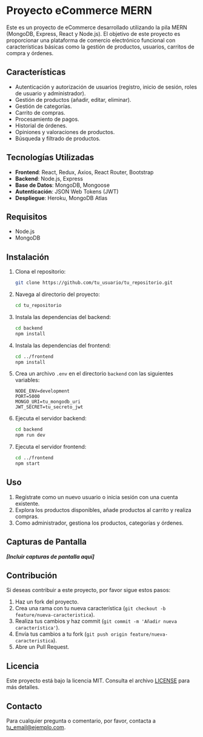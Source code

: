 # Proyecto eCommerce MERN

Este es un proyecto de eCommerce desarrollado utilizando la pila MERN (MongoDB, Express, React y Node.js). El objetivo de este proyecto es proporcionar una plataforma de comercio electrónico funcional con características básicas como la gestión de productos, usuarios, carritos de compra y órdenes.

## Características

- Autenticación y autorización de usuarios (registro, inicio de sesión, roles de usuario y administrador).
- Gestión de productos (añadir, editar, eliminar).
- Gestión de categorías.
- Carrito de compras.
- Procesamiento de pagos.
- Historial de órdenes.
- Opiniones y valoraciones de productos.
- Búsqueda y filtrado de productos.

## Tecnologías Utilizadas

- **Frontend**: React, Redux, Axios, React Router, Bootstrap
- **Backend**: Node.js, Express
- **Base de Datos**: MongoDB, Mongoose
- **Autenticación**: JSON Web Tokens (JWT)
- **Despliegue**: Heroku, MongoDB Atlas

## Requisitos

- Node.js
- MongoDB

## Instalación

1. Clona el repositorio:
    ```bash
    git clone https://github.com/tu_usuario/tu_repositorio.git
    ```
2. Navega al directorio del proyecto:
    ```bash
    cd tu_repositorio
    ```
3. Instala las dependencias del backend:
    ```bash
    cd backend
    npm install
    ```
4. Instala las dependencias del frontend:
    ```bash
    cd ../frontend
    npm install
    ```
5. Crea un archivo `.env` en el directorio `backend` con las siguientes variables:
    ```env
    NODE_ENV=development
    PORT=5000
    MONGO_URI=tu_mongodb_uri
    JWT_SECRET=tu_secreto_jwt
    ```
6. Ejecuta el servidor backend:
    ```bash
    cd backend
    npm run dev
    ```
7. Ejecuta el servidor frontend:
    ```bash
    cd ../frontend
    npm start
    ```

## Uso

1. Regístrate como un nuevo usuario o inicia sesión con una cuenta existente.
2. Explora los productos disponibles, añade productos al carrito y realiza compras.
3. Como administrador, gestiona los productos, categorías y órdenes.

## Capturas de Pantalla

_**[Incluir capturas de pantalla aquí]**_

## Contribución

Si deseas contribuir a este proyecto, por favor sigue estos pasos:

1. Haz un fork del proyecto.
2. Crea una rama con tu nueva característica (`git checkout -b feature/nueva-caracteristica`).
3. Realiza tus cambios y haz commit (`git commit -m 'Añadir nueva característica'`).
4. Envía tus cambios a tu fork (`git push origin feature/nueva-caracteristica`).
5. Abre un Pull Request.

## Licencia

Este proyecto está bajo la licencia MIT. Consulta el archivo [LICENSE](LICENSE) para más detalles.

## Contacto

Para cualquier pregunta o comentario, por favor, contacta a [tu_email@ejemplo.com](mailto:tu_email@ejemplo.com).

